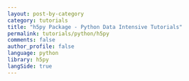 ```yaml
---
layout: post-by-category
category: tutorials
title: "h5py Package - Python Data Intensive Tutorials"
permalink: tutorials/python/h5py
comments: false
author_profile: false
language: python
library: h5py
langSide: true
---
```

